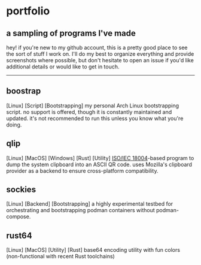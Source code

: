 # portfolio
## a sampling of programs I've made 

hey! if you're new to my github account, this is a pretty good place to see the sort of stuff I work on. I'll do my best to organize everything and provide screenshots where possible, but don't hesitate to open an issue if you'd like additional details or would like to get in touch.

---

## boostrap
[Linux] [Script] [Bootstrapping]
my personal Arch Linux bootstrapping script. no support is offered, though it is constantly maintained and updated. it's not recommended to run this unless you know what you're doing.

## qlip
[Linux] [MacOS] [Windows] [Rust] [Utility]
[ISO/IEC 18004](https://www.iso.org/standard/62021.html)-based program to dump the system clipboard into an ASCII QR code. uses Mozilla's clipboard provider as a backend to ensure cross-platform compatibility. 

## sockies
[Linux] [Backend] [Bootstrapping]
a highly experimental testbed for orchestrating and bootstrapping podman containers without podman-compose.

## rust64
[Linux] [MacOS] [Utility] [Rust]
base64 encoding utility with fun colors (non-functional with recent Rust toolchains)

